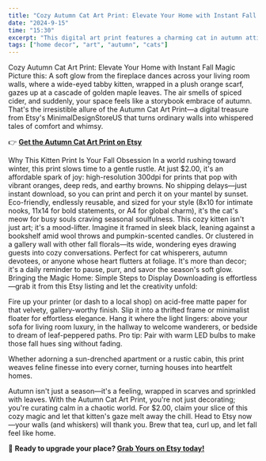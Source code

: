 ```yaml
---
title: "Cozy Autumn Cat Art Print: Elevate Your Home with Instant Fall Magic"
date: "2024-9-15"
time: "15:30"
excerpt: "This digital art print features a charming cat in autumn attire against a cozy background. Instantly download and print to transform your walls with seasonal whimsy and warmth."
tags: ["home decor", "art", "autumn", "cats"]
---
```

Cozy Autumn Cat Art Print: Elevate Your Home with Instant Fall Magic
Picture this: A soft glow from the fireplace dances across your living room walls, where a wide-eyed tabby kitten, wrapped in a plush orange scarf, gazes up at a cascade of golden maple leaves. The air smells of spiced cider, and suddenly, your space feels like a storybook embrace of autumn. That's the irresistible allure of the Autumn Cat Art Print—a digital treasure from Etsy's MinimalDesignStoreUS that turns ordinary walls into whispered tales of comfort and whimsy.

👉 **[Get the Autumn Cat Art Print on Etsy](https://www.etsy.com/listing/4381463583/autumn-cat-art-print-cozy-kitten-with?etsrc=sdt)**

Why This Kitten Print Is Your Fall Obsession
In a world rushing toward winter, this print slows time to a gentle rustle. At just $2.00, it's an affordable spark of joy: high-resolution 300dpi for prints that pop with vibrant oranges, deep reds, and earthy browns. No shipping delays—just instant download, so you can print and perch it on your mantel by sunset. Eco-friendly, endlessly reusable, and sized for your style (8x10 for intimate nooks, 11x14 for bold statements, or A4 for global charm), it's the cat's meow for busy souls craving seasonal soulfulness.
This cozy kitten isn't just art; it's a mood-lifter. Imagine it framed in sleek black, leaning against a bookshelf amid wool throws and pumpkin-scented candles. Or clustered in a gallery wall with other fall florals—its wide, wondering eyes drawing guests into cozy conversations. Perfect for cat whisperers, autumn devotees, or anyone whose heart flutters at foliage. It's more than decor; it's a daily reminder to pause, purr, and savor the season's soft glow.
Bringing the Magic Home: Simple Steps to Display
Downloading is effortless—grab it from this Etsy listing and let the creativity unfold:

Fire up your printer (or dash to a local shop) on acid-free matte paper for that velvety, gallery-worthy finish.
Slip it into a thrifted frame or minimalist floater for effortless elegance.
Hang it where the light lingers: above your sofa for living room luxury, in the hallway to welcome wanderers, or bedside to dream of leaf-peppered paths. Pro tip: Pair with warm LED bulbs to make those fall hues sing without fading.

Whether adorning a sun-drenched apartment or a rustic cabin, this print weaves feline finesse into every corner, turning houses into heartfelt homes.

Autumn isn't just a season—it's a feeling, wrapped in scarves and sprinkled with leaves. With the Autumn Cat Art Print, you're not just decorating; you're curating calm in a chaotic world. For $2.00, claim your slice of this cozy magic and let that kitten's gaze melt away the chill. Head to Etsy now—your walls (and whiskers) will thank you. Brew that tea, curl up, and let fall feel like home.

🛒 **Ready to upgrade your place? [Grab Yours on Etsy today!](https://www.etsy.com/listing/4381463583/autumn-cat-art-print-cozy-kitten-with?etsrc=sdt)**
